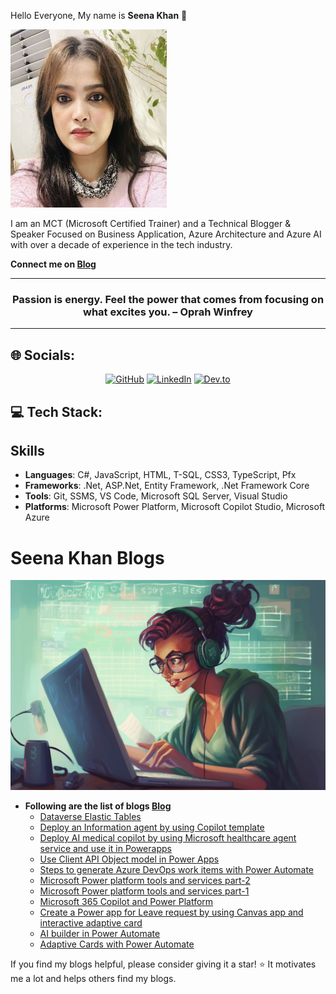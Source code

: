 Hello Everyone, My name is **Seena Khan** 👋

![](/Seena13.jpg)

I am an MCT (Microsoft Certified Trainer) and a Technical Blogger & Speaker Focused on Business Application, Azure Architecture and Azure AI with over a decade of experience in the tech industry.

**Connect me on [Blog](https://dev.to/seenakhan)**

---

<h3 quote align='center'>Passion is energy. Feel the power that comes from focusing on what excites you.
– Oprah Winfrey</h3 quote>

---

## 🌐 Socials:

<p align="center">
  <a href="https://github.com/seenakhan">
  <img src="https://img.shields.io/badge/GitHub-100000?style=for-the-badge&logo=github&logoColor=white" alt="GitHub"></a>
  <a href="https://www.linkedin.com/in/seena-khan-ab1b29123/">
  <img src="https://img.shields.io/badge/linkedin-%230077B5.svg?style=for-the-badge&logo=linkedin&logoColor=white" alt="LinkedIn"></a>
  <a href="https://dev.to/seenakhan">
  <img src="https://img.shields.io/badge/Dev.to-000000?style=for-the-badge&logo=Dev.to&logoColor=#d16c06" alt="Dev.to"></a>
  </p>
  
  
## 💻 Tech Stack:

## Skills
- **Languages**: C#, JavaScript, HTML, T-SQL, CSS3, TypeScript, Pfx
- **Frameworks**: .Net, ASP.Net, Entity Framework, .Net Framework Core
- **Tools**: Git, SSMS, VS Code, Microsoft SQL Server, Visual Studio
- **Platforms**: Microsoft Power Platform, Microsoft Copilot Studio, Microsoft Azure 

# Seena Khan Blogs

![](AI.png)

- **Following are the list of blogs [Blog](https://dev.to/seenakhan)**
    - [Dataverse Elastic Tables](https://dev.to/seenakhan/dataverse-elastic-tables-570o)
    - [Deploy an Information agent by using Copilot template](https://dev.to/seenakhan/deploy-an-information-agent-by-using-copilot-template-4edh)
    - [Deploy AI medical copilot by using Microsoft healthcare agent service and use it in Powerapps](https://dev.to/seenakhan/deploy-ai-medical-copilot-and-access-it-to-powerapps-50mk)
    - [Use Client API Object model in Power Apps](https://dev.to/seenakhan/use-client-api-object-model-in-power-apps-2odh)
    - [Steps to generate Azure DevOps work items with Power Automate](https://dev.to/seenakhan/steps-to-generate-azure-devops-work-items-with-power-automate-34af)
    - [Microsoft Power platform tools and services part-2](https://dev.to/seenakhan/microsoft-power-platform-tools-and-services-part-2-1hp0)
    - [Microsoft Power platform tools and services part-1](https://dev.to/seenakhan/microsoft-power-platform-tools-and-services-589j)
    - [Microsoft 365 Copilot and Power Platform](https://dev.to/seenakhan/microsoft-365-copilot-and-power-platform-1all)
    - [Create a Power app for Leave request by using Canvas app and interactive adaptive card](https://dev.to/seenakhan/create-a-power-app-for-leave-request-by-using-canvas-app-and-interactive-adaptive-card-3ik5)
    - [AI builder in Power Automate](https://dev.to/seenakhan/ai-builder-in-power-automate-5f13)
    - [Adaptive Cards with Power Automate](https://dev.to/seenakhan/adaptive-cards-with-power-automate-5bcm)
  
If you find my blogs helpful, please consider giving it a star! :star: It motivates me a lot and helps others find my blogs.




